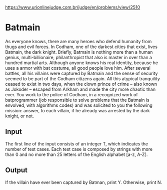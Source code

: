 https://www.urionlinejudge.com.br/judge/en/problems/view/2510

# Batmain

As everyone knows, there are many heroes who defend humanity from thugs and
evil forces. In Codham, one of the darkest cities that exist, lives Batmain,
the dark knight. Briefly, Batmain is nothing more than a human genius,
multi-billionaire, philanthropist that also is master in over than a hundred
martial arts. Although anyone knows his real identity, because he uses a armor
with bat costume, all good people love him. After several battles, all his
villains were captured by Batmain and the sense of security seemed to be part
of the Codham citizens again. All this atypical tranquility ceased to exist in
two days, when the clown prince of crime – also known as Jokoder ­­– escaped
from Arkham and made the city more chaotic than ever. You work to the police
of Codham, in a recognized work of batprogrammer (job responsible to solve
problems that the Batmain is envolved, with algorithms codes) and was
solicited to you the following mission: answer, to each villain, if he already
was arrested by the dark knight, or not.

## Input

The first line of the input consists of an integer T, which indicates the
number of test cases. Each test case is composed by strings with more than 0
and no more than 25 letters of the English alphabet [a-z, A-Z].

## Output

If the villain have ever been captured by Batman, print Y. Otherwise, print N.
